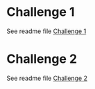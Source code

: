 # Challenge 1
See readme file [Challenge 1](./Challenge1.md)

# Challenge 2
See readme file [Challenge 2](./Challenge2.md)
